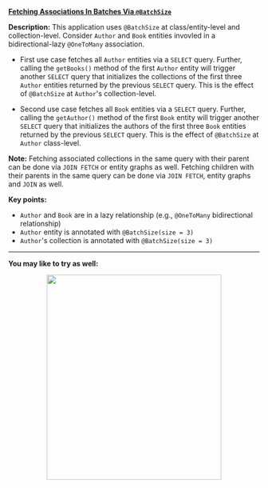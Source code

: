 **[Fetching Associations In Batches Via `@BatchSize`](https://github.com/AnghelLeonard/Hibernate-SpringBoot/tree/master/HibernateSpringBootLoadBatchAssociation)**
 
**Description:** This application uses `@BatchSize` at class/entity-level and collection-level. Consider `Author` and `Book` entities invovled in a bidirectional-lazy `@OneToMany` association.

- First use case fetches all `Author` entities via a `SELECT` query. Further, calling the `getBooks()` method of the first `Author` entity will trigger another `SELECT` query that initializes the collections of the first three `Author` entities returned by the previous `SELECT` query. This is the effect of `@BatchSize` at `Author`'s collection-level.

- Second use case fetches all `Book` entities via a `SELECT` query. Further, calling the `getAuthor()` method of the first `Book` entity will trigger another `SELECT` query that initializes the authors of the first three `Book` entities returned by the previous `SELECT` query. This is the effect of `@BatchSize` at `Author` class-level.

**Note:** Fetching associated collections in the same query with their parent can be done via `JOIN FETCH` or entity graphs as well. Fetching children with their parents in the same query can be done via `JOIN FETCH`, entity graphs and `JOIN` as well.

**Key points:**
- `Author` and `Book` are in a lazy relationship (e.g., `@OneToMany` bidirectional relationship)
- `Author` entity is annotated with `@BatchSize(size = 3)`
- `Author`'s collection is annotated with `@BatchSize(size = 3)`

-------------------------------

**You may like to try as well:**
<a href="https://leanpub.com/java-persistence-performance-illustrated-guide"><p align="center"><img src="https://github.com/AnghelLeonard/Hibernate-SpringBoot/blob/master/Java%20Persistence%20Performance%20Illustrated%20Guide.jpg" height="410" width="350"/></p></a>
